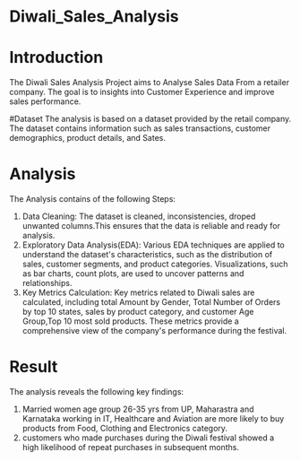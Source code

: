 # Diwali_Sales_Analysis

# Introduction
The Diwali Sales Analysis Project aims to Analyse Sales Data From a retailer company. The goal is to insights into Customer Experience and improve sales performance.

#Dataset
The analysis is based on a dataset provided by the retail company. The dataset contains information such as sales transactions, customer demographics, product details, and Sates.

# Analysis
The Analysis contains of the following Steps:
1. Data Cleaning: The dataset is cleaned, inconsistencies, droped unwanted columns.This ensures that the data is reliable and ready for analysis.
2. Exploratory Data Analysis(EDA): Various EDA techniques are applied to understand the dataset's characteristics, such as the distribution of sales, customer segments, and product categories. Visualizations, such as bar charts, count plots, are used to uncover patterns and relationships. 
3. Key Metrics Calculation: Key metrics related to Diwali sales are calculated, including total Amount by Gender, Total Number of Orders by top 10 states, sales by product category, and customer Age Group,Top 10 most sold products. These metrics provide a comprehensive view of the company's performance during the festival.

# Result
The analysis reveals the following key findings:
1. Married women age group 26-35 yrs from UP,  Maharastra and Karnataka working in IT, Healthcare and Aviation are more likely to buy products from Food, Clothing and Electronics category.
2. customers who made purchases during the Diwali festival showed a high likelihood of repeat purchases in subsequent months.

